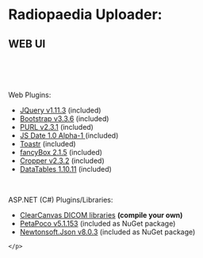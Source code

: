 <h1>Radiopaedia Uploader: </h1><h2>WEB UI</h2>
    <br /><br /><br />
    <p>
        Web Plugins:
    </p>
    <ul>        
        <li><a href="http://jquery.org">JQuery v1.11.3</a> (included)</li>
        <li><a href="http://getbootstrap.com">Bootstrap v3.3.6</a> (included)</li>
        <li><a href="https://github.com/allmarkedup/jQuery-URL-Parser">PURL v2.3.1</a> (included)</li>
        <li><a href="http://www.coolite.com/">JS Date 1.0 Alpha-1 </a> (included)</li>
        <li><a href="https://github.com/CodeSeven/toastr">Toastr</a> (included)</li>
        <li><a href="http://fancyapps.com/fancybox/">fancyBox 2.1.5</a> (included)</li>
        <li><a href="https://github.com/fengyuanchen/cropper">Cropper v2.3.2</a> (included)</li>
        <li><a href="http://datatables.net/">DataTables 1.10.11</a> (included)</li>
    </ul>
    <br />
    <p>
        ASP.NET (C#) Plugins/Libraries:
    </p>
    <ul>
        <li><a href="https://github.com/ClearCanvas">ClearCanvas DICOM libraries</a> <b>(compile your own)</b></li>
        <li><a href="http://www.toptensoftware.com/petapoco/">PetaPoco v5.1.153</a> (included as NuGet package)</li>
        <li><a href="http://www.newtonsoft.com/json">Newtonsoft.Json v8.0.3</a> (included as NuGet package)</li>
    </ul>
    <p>

    </p>
